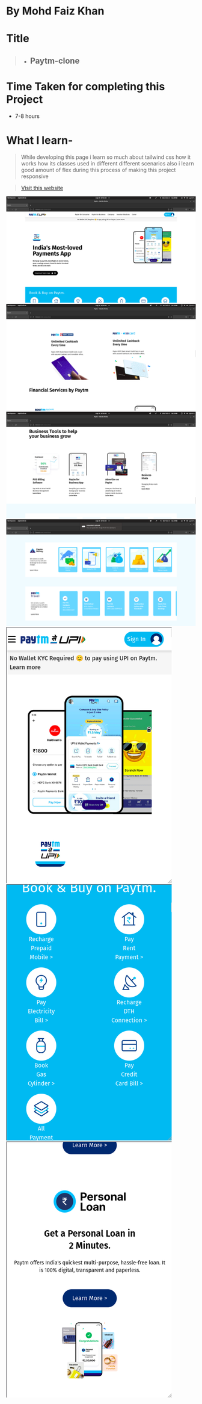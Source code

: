
# By Mohd Faiz Khan

# Title
  > - ## Paytm-clone

# Time Taken for completing this Project
  - 7-8 hours
 
# What I learn- 
 
 > While developing this page i learn so much about tailwind css how it works how its classes used in different different scenarios also i learn good 
 amount of flex during this process of making this project responsive
 
 
 > [Visit this website](https://master--paytm-1.netlify.app/)

 
  ![Website-demo-pic](https://github.com/mfaizk/paytm-clone/blob/master/thumbnails/Screenshot%20from%202022-08-19%2010-58-31.png)
  ![Website-demo-pic](https://github.com/mfaizk/paytm-clone/blob/master/thumbnails/Screenshot%20from%202022-08-19%2010-58-45.png)
  ![Website-demo-pic](https://github.com/mfaizk/paytm-clone/blob/master/thumbnails/Screenshot%20from%202022-08-19%2010-58-51.png)
  ![Website-demo-pic](https://github.com/mfaizk/paytm-clone/blob/master/thumbnails/Screenshot%20from%202022-08-19%2010-58-57.png)
  ![Website-demo-pic](https://github.com/mfaizk/paytm-clone/blob/master/thumbnails/Screenshot%20from%202022-08-19%2011-00-08.png)
  ![Website-demo-pic](https://github.com/mfaizk/paytm-clone/blob/master/thumbnails/Screenshot%20from%202022-08-19%2011-00-19.png)
  ![Website-demo-pic](https://github.com/mfaizk/paytm-clone/blob/master/thumbnails/Screenshot%20from%202022-08-19%2011-00-30.png)


  



